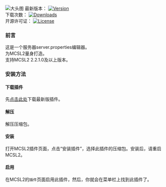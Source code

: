 ![大头图](https://socialify.git.ci/MCSLTeam/Server_Properties_Editor/image?description=1&font=Jost&issues=1&language=1&logo=https://img.fastmirror.net/s/2023/07/17/64b5471e1d478.png)
最新版本： [![](https://img.shields.io/github/v/tag/MCSLTeam/Server_Properties_Editor?label=ver&style=for-the-badge "Version")](https://github.com/MCSLTeam/Server_Properties_Editor/releases/latest)  
下载次数： [![](https://img.shields.io/github/downloads/MCSLTeam/Server_Properties_Editor/total?style=for-the-badge "Downloads")](https://github.com/MCSLTeam/Server_Properties_Editor/releases)  
开源许可证： [![](https://img.shields.io/github/license/MCSLTeam/Server_Properties_Editor?style=for-the-badge "License")](https://github.com/MCSLTeam/Server_Properties_Editor/blob/master/LICENSE)
### 前言
这是一个服务器server.properties编辑器。  
为MCSL2量身打造。  
支持MCSL2 2.2.1.0及以上版本。  
### 安装方法  
#### 下载插件  
先[点击此处](https://github.com/MCSLTeam/Server_Properties_Editor/releases)下载最新版插件。  
#### 解压  
解压压缩包。  
#### 安装  
打开MCSL2插件页面，点击“安装插件”，选择此插件的压缩包。安装后，请重启MCSL2。  
#### 启用  
在MCSL2的`插件`页面启用此插件，然后，你就会在菜单栏上找到此插件了。
